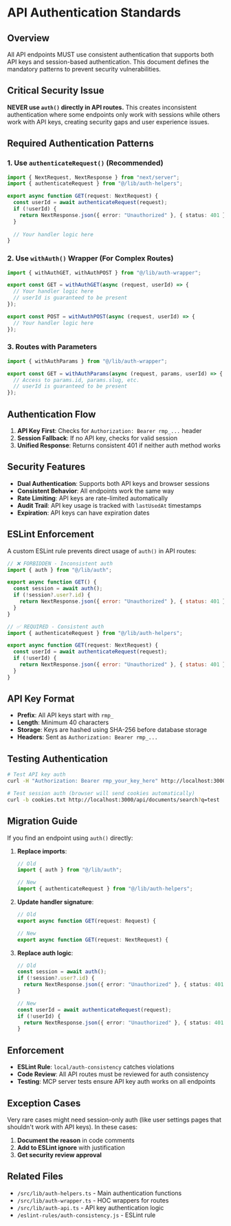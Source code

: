 # API Authentication Standards

## Overview

All API endpoints MUST use consistent authentication that supports both API keys and session-based authentication. This document defines the mandatory patterns to prevent security vulnerabilities.

## Critical Security Issue

**NEVER use `auth()` directly in API routes.** This creates inconsistent authentication where some endpoints only work with sessions while others work with API keys, creating security gaps and user experience issues.

## Required Authentication Patterns

### 1. Use `authenticateRequest()` (Recommended)

```typescript
import { NextRequest, NextResponse } from "next/server";
import { authenticateRequest } from "@/lib/auth-helpers";

export async function GET(request: NextRequest) {
  const userId = await authenticateRequest(request);
  if (!userId) {
    return NextResponse.json({ error: "Unauthorized" }, { status: 401 });
  }
  
  // Your handler logic here
}
```

### 2. Use `withAuth()` Wrapper (For Complex Routes)

```typescript
import { withAuthGET, withAuthPOST } from "@/lib/auth-wrapper";

export const GET = withAuthGET(async (request, userId) => {
  // Your handler logic here
  // userId is guaranteed to be present
});

export const POST = withAuthPOST(async (request, userId) => {
  // Your handler logic here
});
```

### 3. Routes with Parameters

```typescript
import { withAuthParams } from "@/lib/auth-wrapper";

export const GET = withAuthParams(async (request, params, userId) => {
  // Access to params.id, params.slug, etc.
  // userId is guaranteed to be present
});
```

## Authentication Flow

1. **API Key First**: Checks for `Authorization: Bearer rmp_...` header
2. **Session Fallback**: If no API key, checks for valid session
3. **Unified Response**: Returns consistent 401 if neither auth method works

## Security Features

- **Dual Authentication**: Supports both API keys and browser sessions
- **Consistent Behavior**: All endpoints work the same way
- **Rate Limiting**: API keys are rate-limited automatically
- **Audit Trail**: API key usage is tracked with `lastUsedAt` timestamps
- **Expiration**: API keys can have expiration dates

## ESLint Enforcement

A custom ESLint rule prevents direct usage of `auth()` in API routes:

```javascript
// ❌ FORBIDDEN - Inconsistent auth
import { auth } from "@/lib/auth";

export async function GET() {
  const session = await auth();
  if (!session?.user?.id) {
    return NextResponse.json({ error: "Unauthorized" }, { status: 401 });
  }
}

// ✅ REQUIRED - Consistent auth
import { authenticateRequest } from "@/lib/auth-helpers";

export async function GET(request: NextRequest) {
  const userId = await authenticateRequest(request);
  if (!userId) {
    return NextResponse.json({ error: "Unauthorized" }, { status: 401 });
  }
}
```

## API Key Format

- **Prefix**: All API keys start with `rmp_`
- **Length**: Minimum 40 characters
- **Storage**: Keys are hashed using SHA-256 before database storage
- **Headers**: Sent as `Authorization: Bearer rmp_...`

## Testing Authentication

```bash
# Test API key auth
curl -H "Authorization: Bearer rmp_your_key_here" http://localhost:3000/api/documents/search?q=test

# Test session auth (browser will send cookies automatically)
curl -b cookies.txt http://localhost:3000/api/documents/search?q=test
```

## Migration Guide

If you find an endpoint using `auth()` directly:

1. **Replace imports**:
   ```typescript
   // Old
   import { auth } from "@/lib/auth";
   
   // New
   import { authenticateRequest } from "@/lib/auth-helpers";
   ```

2. **Update handler signature**:
   ```typescript
   // Old
   export async function GET(request: Request) {
   
   // New
   export async function GET(request: NextRequest) {
   ```

3. **Replace auth logic**:
   ```typescript
   // Old
   const session = await auth();
   if (!session?.user?.id) {
     return NextResponse.json({ error: "Unauthorized" }, { status: 401 });
   }
   
   // New
   const userId = await authenticateRequest(request);
   if (!userId) {
     return NextResponse.json({ error: "Unauthorized" }, { status: 401 });
   }
   ```

## Enforcement

- **ESLint Rule**: `local/auth-consistency` catches violations
- **Code Review**: All API routes must be reviewed for auth consistency
- **Testing**: MCP server tests ensure API key auth works on all endpoints

## Exception Cases

Very rare cases might need session-only auth (like user settings pages that shouldn't work with API keys). In these cases:

1. **Document the reason** in code comments
2. **Add to ESLint ignore** with justification
3. **Get security review approval**

## Related Files

- `/src/lib/auth-helpers.ts` - Main authentication functions
- `/src/lib/auth-wrapper.ts` - HOC wrappers for routes
- `/src/lib/auth-api.ts` - API key authentication logic
- `/eslint-rules/auth-consistency.js` - ESLint rule